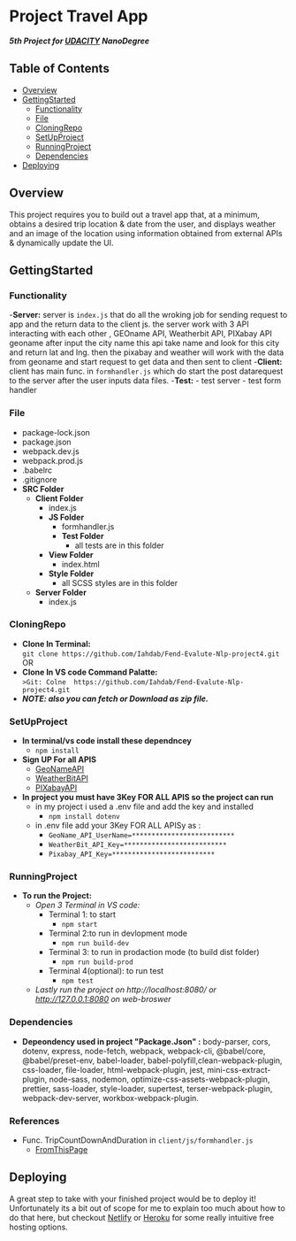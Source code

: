 # Project Travel App 
***5th Project for [UDACITY](UDACITY.com) NanoDegree*** 

## Table of Contents

- [Overview](#Overview)
- [GettingStarted](#GettingStarted)
   - [Functionality](#Functionality)
   - [File](#File)
   - [CloningRepo](#CloningRepo)
   - [SetUpProject](#SetUpProject)
   - [RunningProject](#RunningProject)
   - [Dependencies](#Dependencies)
- [Deploying](#Deploying)

## Overview

This project requires you to build out a travel app that, at a minimum, obtains a desired trip location & date from the user, and displays weather and an image of the location using information obtained from external APIs & dynamically update the UI.

## GettingStarted

  ### Functionality
  
   -**Server:**
     server is `index.js` that do all the wroking job for sending request to app and the return data to the client js.
     the server work with 3 API interacting with each other , GEOname API, Weatherbit API, PIXabay API 
     geoname after input the city name this api take name and look for this city and return lat and lng.
     then the pixabay and weather will work with the data from geoname and start request to get data and then sent to client
   -**Client:**
     client has  main func. in `formhandler.js` which do start the post datarequest to the server after the user inputs data files.
   -**Test:** 
     - test server 
     - test form handler
    
  ### File
   
   - package-lock.json
   - package.json
   - webpack.dev.js
   - webpack.prod.js
   - .babelrc
   - .gitignore
   - **SRC Folder**
     - **Client Folder**
       - index.js
       - **JS Folder**
         - formhandler.js
         - **Test Folder**
           - all tests are in this folder
       - **View Folder**
         - index.html
       - **Style Folder**
         - all SCSS styles are in this folder
     - **Server Folder**
       - index.js 
  
  ### CloningRepo
  
   - **Clone In Terminal:**\
    ```git clone https://github.com/Iahdab/Fend-Evalute-Nlp-project4.git```
     OR
   - **Clone In VS code Command Palatte:**\
    ```>Git: Colne  https://github.com/Iahdab/Fend-Evalute-Nlp-project4.git```
   - ***NOTE: also you can fetch or Download as zip file.***
  
  ### SetUpProject
  
   - **In terminal/vs code install these dependncey**
     - ``` npm install ```
   - **Sign UP For all APIS** 
     - [GeoNameAPI](http://www.geonames.org/)
     - [WeatherBitAPI](https://www.weatherbit.io/)
     - [PIXabayAPI](https://pixabay.com/api/docs/#)
   - **In project you must have 3Key FOR ALL APIS so the project can run**
     - in my project i used a .env file and add the key and installed  
         - ``` npm install dotenv ```
     - in .env file add your 3Key FOR ALL APISy as : 
         - ```GeoName_API_UserName=**************************```
         - ```WeatherBit_API_Key=**************************```
         - ```Pixabay_API_Key=**************************```
  
  ### RunningProject
  
  - **To run the Project:**
    - *Open 3 Terminal in VS code:*
      - Terminal 1: to start
        - ``` npm start ```
      - Terminal 2:to run in devlopment mode
        - ``` npm run build-dev ```
      - Terminal 3: to run in prodaction mode (to build dist folder)
        - ``` npm run build-prod ```
      - Terminal 4(optional): to run test
        - ``` npm test ```
    - *Lastly run the project on http://localhost:8080/ or http://127.0.0.1:8080 on web-broswer*
   
  ### Dependencies
   - **Depeondency used in project "Package.Json" :**
   body-parser, cors, dotenv, express, node-fetch, webpack, webpack-cli, @babel/core,  @babel/preset-env,
   babel-loader, babel-polyfill,clean-webpack-plugin, css-loader, file-loader, html-webpack-plugin,
   jest, mini-css-extract-plugin, node-sass, nodemon, optimize-css-assets-webpack-plugin, prettier,
   sass-loader, style-loader, supertest, terser-webpack-plugin, webpack-dev-server, workbox-webpack-plugin.
  
  ### References
  
  - Func. TripCountDownAndDuration in `client/js/formhandler.js`
    - [FromThisPage](https://stackoverflow.com/questions/542938/how-do-i-get-the-number-of-days-between-two-dates-in-javascript)
    
## Deploying
 
A great step to take with your finished project would be to deploy it! Unfortunately its a bit out of scope for me to explain too much about how to do that here, but checkout [Netlify](https://www.netlify.com/) or [Heroku](https://www.heroku.com/) for some really intuitive free hosting options.
